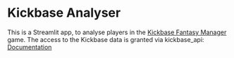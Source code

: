 # Kickbase Analyser

This is a Streamlit app, to analyse players in the [Kickbase Fantasy Manager](https://de.kickbase.com/) game. The access to the Kickbase data is granted via kickbase_api: [Documentation](https://kevinskyba.github.io/kickbase-api-python/)
